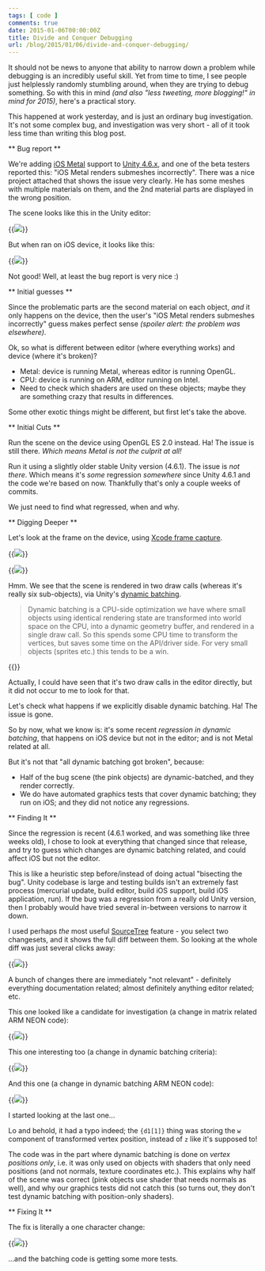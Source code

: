 ```yaml
---
tags: [ code ]
comments: true
date: 2015-01-06T00:00:00Z
title: Divide and Conquer Debugging
url: /blog/2015/01/06/divide-and-conquer-debugging/
---
```


It should not be news to anyone that ability to narrow down a problem while debugging is an incredibly
useful skill. Yet from time to time, I see people just helplessly randomly stumbling around, when they
are trying to debug something. So with this in mind *(and also "less tweeting, more blogging!"
in mind for 2015)*, here's a practical story.

This happened at work yesterday, and is just an ordinary bug investigation. It's not some complex bug,
and investigation was very short - all of it took less time than writing this blog post. 


** Bug report **

We're adding [iOS Metal](https://developer.apple.com/metal/) support to
[Unity 4.6.x](http://unity3d.com/unity/whats-new/unity-4.6), and one of the beta testers reported this:
"iOS Metal renders submeshes incorrectly". There was a nice project attached that shows the issue very clearly.
He has some meshes with multiple materials on them, and the 2nd material parts are displayed in the
wrong position.

The scene looks like this in the Unity editor:

{{<img src="/img/blog/2015-01/bug-editor.png">}}

But when ran on iOS device, it looks like this:

{{<img src="/img/blog/2015-01/bug-device.png">}}

Not good! Well, at least the bug report is very nice :)


** Initial guesses **

Since the problematic parts are the second material on each object, *and* it only happens on the device,
then the user's "iOS Metal renders submeshes incorrectly" guess makes perfect sense *(spoiler alert:
the problem was elsewhere)*.

Ok, so what is different between editor (where everything works) and device (where it's broken)?

* Metal: device is running Metal, whereas editor is running OpenGL.
* CPU: device is running on ARM, editor running on Intel.
* Need to check which shaders are used on these objects; maybe they are something crazy that results in differences.

Some other exotic things might be different, but first let's take the above.


** Initial Cuts **

Run the scene on the device using OpenGL ES 2.0 instead. Ha! The issue is still there. *Which means
Metal is not the culprit at all!*

Run it using a slightly older stable Unity version (4.6.1). The issue is *not there*. Which means
it's *some* regression *somewhere* since Unity 4.6.1 and the code we're based on now. Thankfully
that's only a couple weeks of commits.

We just need to find what regressed, when and why.


** Digging Deeper **

Let's look at the frame on the device, using [Xcode frame capture](https://developer.apple.com/library/ios/documentation/3DDrawing/Conceptual/OpenGLES_ProgrammingGuide/ToolsOverview/ToolsOverview.html#//apple_ref/doc/uid/TP40008793-A2-SW11).

{{<img src="/img/blog/2015-01/bug-trace1.png">}}

{{<img src="/img/blog/2015-01/bug-trace2.png">}}

Hmm. We see that the scene is rendered in two draw calls (whereas it's really six sub-objects),
via Unity's [dynamic batching](http://docs.unity3d.com/Manual/DrawCallBatching.html). 

> Dynamic batching is a CPU-side optimization we have where small objects using identical
> rendering state are transformed into world space on the CPU, into a dynamic geometry buffer,
> and rendered in a single draw call. So this spends some CPU time to transform the vertices,
> but saves some time on the API/driver side. For very small objects
> (sprites etc.) this tends to be a win.

{{<imgright src="/img/blog/2015-01/bug-stats.png">}}

Actually, I could have seen that it's two draw calls in the editor directly, but it did not
occur to me to look for that.

Let's check what happens if we explicitly disable dynamic batching. Ha! The issue is gone.

So by now, what we know is: it's some recent *regression in dynamic batching*, that happens on iOS
device but not in the editor; and is not Metal related at all.

But it's not that "all dynamic batching got broken", because:

* Half of the bug scene (the pink objects) are dynamic-batched, and they render correctly.
* We do have automated graphics tests that cover dynamic batching; they run on iOS; and they did not notice any regressions.


** Finding It **

Since the regression is recent (4.6.1 worked, and was something like three weeks old), I chose to look
at everything that changed since that release, and try to guess which changes are dynamic batching related,
and could affect iOS but not the editor.

This is like a heuristic step before/instead of doing actual "bisecting the bug". Unity codebase is
large and testing builds isn't an extremely fast process (mercurial update, build editor, build iOS support,
build iOS application, run). If the bug was a regression from a really old Unity version, then I probably would
have tried several in-between versions to narrow it down.

I used perhaps *the* most useful [SourceTree](http://www.sourcetreeapp.com/) feature - you select two changesets,
and it shows the full diff between them. So looking at the whole diff was just several clicks away:

{{<img src="/img/blog/2015-01/bug-st-diff.png">}}

A bunch of changes there are immediately "not relevant" - definitely everything documentation related; almost
definitely anything editor related; etc.

This one looked like a candidate for investigation (a change in matrix related ARM NEON code):

{{<img src="/img/blog/2015-01/bug-st-diff2.png">}}

This one interesting too (a change in dynamic batching criteria):

{{<img src="/img/blog/2015-01/bug-st-diff1.png">}}

And this one (a change in dynamic batching ARM NEON code):

{{<img src="/img/blog/2015-01/bug-st-diff0.png">}}


I started looking at the last one...

Lo and behold, it had a typo indeed; the `{d1[1]}` thing was storing the
`w` component of transformed vertex position, instead of `z` like it's supposed to!

The code was in the part where dynamic batching is done on *vertex positions only*, i.e. it was only used on objects
with shaders that only need positions (and not normals, texture coordinates etc.). This explains why half of the
scene was correct (pink objects use shader that needs normals as well), and why our graphics tests did not catch this
(so turns out, they don't test dynamic batching with position-only shaders).


** Fixing It **

The fix is literally a one character change:

{{<img src="/img/blog/2015-01/bug-fix.png">}}

...and the batching code is getting some more tests.
